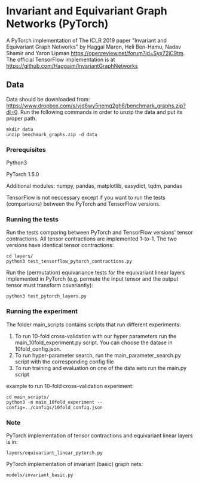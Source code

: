 # Invariant and  Equivariant Graph Networks (PyTorch)
A PyTorch implementation of The ICLR 2019 paper "Invariant and  Equivariant Graph Networks" by Haggai Maron, Heli Ben-Hamu, Nadav Shamir and Yaron Lipman
https://openreview.net/forum?id=Syx72jC9tm. The official TensorFlow implementation is at https://github.com/Haggaim/InvariantGraphNetworks


## Data
Data should be downloaded from: https://www.dropbox.com/s/vjd6wy5nemg2gh6/benchmark_graphs.zip?dl=0. 
Run the following commands in order to unzip the data and put its proper path.
```
mkdir data
unzip benchmark_graphs.zip -d data
```

### Prerequisites

Python3

PyTorch 1.5.0

Additional modules: numpy, pandas, matplotlib, easydict, tqdm, pandas

TensorFlow is not neccessary except if you want to run the tests (comparisons) between the PyTorch and TensorFlow versions.


### Running the tests

Run the tests comparing between PyTorch and TensorFlow versions' tensor contractions. All tensor contractions are implemented 1-to-1. The two versions have identical tensor contractions:
```
cd layers/
python3 test_tensorflow_pytorch_contractions.py
```
Run the (permutation) equivariance tests for the equivariant linear layers implemented in PyTorch (e.g. permute the input tensor and the output tensor must transform covariantly):
```
python3 test_pytorch_layers.py
```

### Running the experiment

The folder main_scripts contains scripts that run different experiments:

1. To run 10-fold cross-validation with our hyper parameters run the main_10fold_experiment.py script. You can choose the datase in 10fold_config.json.
2. To run hyper-parameter search, run the main_parameter_search.py script  with the corresponding config file
3. To run training and evaluation on one of the data sets run the main.py script

example to run 10-fold cross-validation experiment:

```
cd main_scripts/
python3 -m main_10fold_experiment --config=../configs/10fold_config.json
```

### Note

PyTorch implementation of tensor contractions and equivariant linear layers is in:
```
layers/equivariant_linear_pytorch.py
```
PyTorch implementation of invariant (basic) graph nets:
```
models/invariant_basic.py
```




